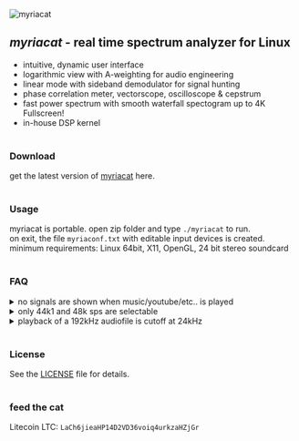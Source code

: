 ![myriacat](../main/myriacat.gif)

## *myriacat* - real time spectrum analyzer for Linux
- intuitive, dynamic user interface
- logarithmic view with A-weighting for audio engineering
- linear mode with sideband demodulator for signal hunting
- phase correlation meter, vectorscope, oscilloscope & cepstrum
- fast power spectrum with smooth waterfall spectogram up to 4K Fullscreen!
- in-house DSP kernel<br><br>


### Download
get the latest version of [myriacat](https://github.com/myriacat/myriacat/releases/latest/download/myriacat_v1.0_beta.tar.gz) here.<br><br>


### Usage
myriacat is portable. open zip folder and type `./myriacat` to run.<br>
on exit, the file `myriaconf.txt` with editable input devices is created.<br>
minimum requirements: Linux 64bit, X11, OpenGL, 24 bit stereo soundcard<br><br>


### FAQ
<details>
<summary>no signals are shown when music/youtube/etc.. is played</summary>
linux does not route the speaker-output back to programs.<br>
you need a virtual adapter, a software or a hardware loopback (cable)<br>
easiest way with pulseaudio is to install "pavucontrol" and set "monitor of built-in Audio" under recording.
</details>

<details>
<summary>only 44k1 and 48k sps are selectable</summary>
those are the supported hardware rates. to use other samplerates, use a softwaredevice like "default" (OS does resampling).
</details>

<details>
<summary>playback of a 192kHz audiofile is cutoff at 24kHz</summary>
192ksps (96kHz signal) input will be shown if a suitable HW device is selected.<br>
to monitor recorded samples, the alsa config of linux needs to be modifed, as its usually capped at 48ksps (24khz).
</details><br>


### License
See the [LICENSE](../main/LICENSE.txt) file for details.<br><br>

### feed the cat
Litecoin LTC: `LaCh6jieaHP14D2VD36voiq4urkzaHZjGr`<br>
